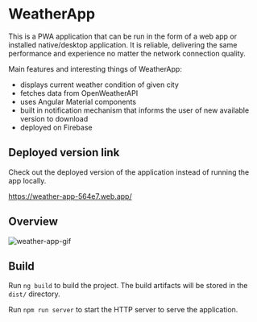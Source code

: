 # WeatherApp

This is a PWA application that can be run in the form of a web app or installed native/desktop application.
It is reliable, delivering the same performance and experience no matter the network connection quality.

Main features and interesting things of WeatherApp:
- displays current weather condition of given city
- fetches data from OpenWeatherAPI
- uses Angular Material components
- built in notification mechanism that informs the user of new available version to download
- deployed on Firebase

## Deployed version link

Check out the deployed version of the application instead of running the app locally. 

https://weather-app-564e7.web.app/

## Overview

![weather-app-gif](https://user-images.githubusercontent.com/50672367/179212272-35c1ee68-870d-46c1-ac1c-1f55a15f1814.gif)

## Build

Run `ng build` to build the project. The build artifacts will be stored in the `dist/` directory.

Run `npm run server` to start the HTTP server to serve the application.

